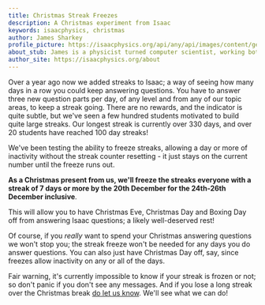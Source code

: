 ```yaml
---
title: Christmas Streak Freezes
description: A Christmas experiment from Isaac
keywords: isaacphysics, christmas
author: James Sharkey
profile_picture: https://isaacphysics.org/api/any/api/images/content/general_pages/about_us/photos/js.png
about_stub: James is a physicist turned computer scientist, working both on physics and computing for Isaac
author_site: https://isaacphysics.org/about
---
```


Over a year ago now we added streaks to Isaac; a way of seeing how many days in a row you could keep answering questions. You have to answer three new question parts per day, of any level and from any of our topic areas, to keep a streak going. There are no rewards, and the indicator is quite subtle, but we've seen a few hundred students motivated to build quite large streaks. Our longest streak is currently over 330 days, and over 20 students have reached 100 day streaks!

We've been testing the ability to freeze streaks, allowing a day or more of inactivity without the streak counter resetting - it just stays on the current number until the freeze runs out.

**As a Christmas present from us, we'll freeze the streaks everyone with a streak of 7 days or more by the 20th December for the 24th-26th December inclusive**.

This will allow you to have Christmas Eve, Christmas Day and Boxing Day off from answering Isaac questions; a likely well-deserved rest!

Of course, if you _really_ want to spend your Christmas answering questions we won't stop you; the streak freeze won't be needed for any days you do answer questions. You can also just have Christmas Day off, say, since freezes allow inactivity on any or all of the days.

Fair warning, it's currently impossible to know if your streak is frozen or not; so don't panic if you don't see any messages. And if you lose a long streak over the Christmas break <a href="https://isaacphysics.org/contact?subject=Streak%20Freeze" target="_blank">do let us know</a>. We'll see what we can do!